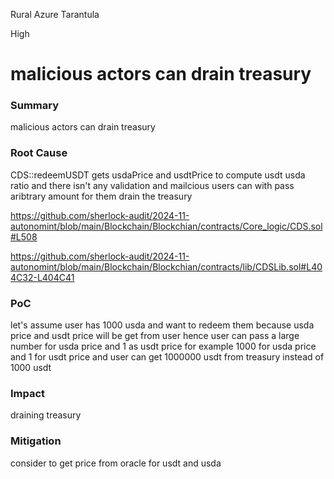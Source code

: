 Rural Azure Tarantula

High

# malicious actors can drain treasury

### Summary
malicious actors can drain treasury

### Root Cause

CDS::redeemUSDT gets usdaPrice and usdtPrice to compute usdt usda ratio and there isn't any validation and mailcious users can with pass aribtrary amount for them drain the treasury

https://github.com/sherlock-audit/2024-11-autonomint/blob/main/Blockchain/Blockchian/contracts/Core_logic/CDS.sol#L508

https://github.com/sherlock-audit/2024-11-autonomint/blob/main/Blockchain/Blockchian/contracts/lib/CDSLib.sol#L404C32-L404C41

### PoC
let's assume user has 1000 usda and want to redeem them because usda price and usdt price will be get from user hence user can pass a large number for usda price and 1 as usdt price for example 1000 for usda price and 1 for usdt price and user can get 1000000 usdt from treasury instead of 1000 usdt

### Impact
draining treasury

### Mitigation
consider to get price from oracle for usdt and usda